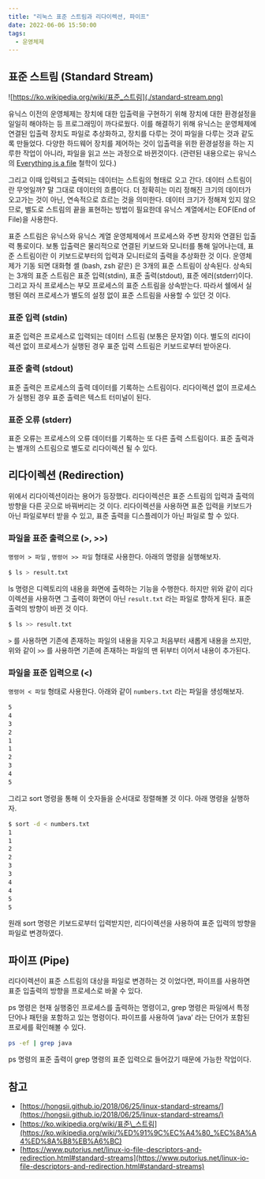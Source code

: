 ```yaml
---
title: "리눅스 표준 스트림과 리다이렉션, 파이프"
date: 2022-06-06 15:50:00
tags:
  - 운영체제
---
```


## 표준 스트림 (Standard Stream)

![https://ko.wikipedia.org/wiki/표준_스트림](./standard-stream.png)

유닉스 이전의 운영체제는 장치에 대한 입출력을 구현하기 위해 장치에 대한 환경설정을 일일히 해야하는 등 프로그래밍이 까다로웠다. 이를 해결하기 위해 유닉스는 운영체제에 연결된 입출력 장치도 파일로 추상화하고, 장치를 다루는 것이 파일을 다루는 것과 같도록 만들었다. 다양한 하드웨어 장치를 제어하는 것이 입출력을 위한 환경설정을 하는 지루한 작업이 아니라, 파일을 읽고 쓰는 과정으로 바뀐것이다. (관련된 내용으로는 유닉스의 [Everything is a file](https://en.wikipedia.org/wiki/Everything_is_a_file) 철학이 있다.)

그리고 이때 입력되고 출력되는 데이터는 스트림의 형태로 오고 간다. 데이터 스트림이란 무엇일까? 말 그대로 데이터의 흐름이다. 더 정확히는 미리 정해진 크기의 데이터가 오고가는 것이 아닌, 연속적으로 흐르는 것을 의미한다. 데이터 크기가 정해져 있지 않으므로, 별도로 스트림의 끝을 표현하는 방법이 필요한데 유닉스 계열에서는 EOF(End of File)을 사용한다.

표준 스트림은 유닉스와 유닉스 계열 운영체제에서 프로세스와 주변 장치와 연결된 입출력 통로이다. 보통 입출력은 물리적으로 연결된 키보드와 모니터를 통해 일어나는데, 표준 스트림이란 이 키보드로부터의 입력과 모니터로의 출력을 추상화한 것 이다. 운영체제가 기동 되면 대화형 셸 (bash, zsh 같은) 은 3개의 표준 스트림이 상속된다. 상속되는 3개의 표준 스트림은 표준 입력(stdin), 표준 출력(stdout), 표준 에러(stderr)이다. 그리고 자식 프로세스는 부모 프로세스의 표준 스트림을 상속받는다. 따라서 쉘에서 실행된 여러 프로세스가 별도의 설정 없이 표준 스트림을 사용할 수 있던 것 이다.

### 표준 입력 (stdin)

표준 입력은 프로세스로 입력되는 데이터 스트림 (보통은 문자열) 이다. 별도의 리다이렉션 없이 프로세스가 실행된 경우 표준 입력 스트림은 키보드로부터 받아온다.

### 표준 출력 (stdout)

표준 출력은 프로세스의 출력 데이터를 기록하는 스트림이다. 리다이렉션 없이 프로세스가 실행된 경우 표준 출력은 텍스트 터미널이 된다.

### 표준 오류 (stderr)

표준 오류는 프로세스의 오류 데이터를 기록하는 또 다른 출력 스트림이다. 표준 출력과는 별개의 스트림으로 별도로 리다이렉션 될 수 있다.

## 리다이렉션 (Redirection)

위에서 리다이렉션이라는 용어가 등장했다. 리다이렉션은 표준 스트림의 입력과 출력의 방향을 다른 곳으로 바꿔버리는 것 이다. 리다이렉션을 사용하면 표준 입력을 키보드가 아닌 파일로부터 받을 수 있고, 표준 출력을 디스플레이가 아닌 파일로 할 수 있다.

### 파일을 표준 출력으로 (>, >>)

`명령어 > 파일` , `명령어 >> 파일` 형태로 사용한다. 아래의 명령을 실행해보자.

```bash
$ ls > result.txt
```

ls 명령은 디렉토리의 내용을 화면에 출력하는 기능을 수행한다. 하지만 위와 같이 리다이렉션을 사용하면 그 출력이 화면이 아닌 `result.txt` 라는 파일로 향하게 된다. 표준 출력의 방향이 바뀐 것 이다.

```bash
$ ls >> result.txt
```

`>` 를 사용하면 기존에 존재하는 파일의 내용을 지우고 처음부터 새롭게 내용을 쓰지만, 위와 같이 `>>` 를 사용하면 기존에 존재하는 파일의 맨 뒤부터 이어서 내용이 추가된다.

### 파일을 표준 입력으로 (<)

`명령어 < 파일` 형태로 사용한다. 아래와 같이 `numbers.txt` 라는 파일을 생성해보자.

```bash
5
4
3
2
1
1
2
3
4
5
```

그리고 sort 명령을 통해 이 숫자들을 순서대로 정렬해볼 것 이다. 아래 명령을 실행하자.

```bash
$ sort -d < numbers.txt
1
1
2
2
3
3
4
4
5
5
```

원래 sort 명령은 키보드로부터 입력받지만, 리다이렉션을 사용하여 표준 입력의 방향을 파일로 변경하였다.

## 파이프 (Pipe)

리다이렉션이 표준 스트림의 대상을 파일로 변경하는 것 이었다면, 파이프를 사용하면 표준 입출력의 방향을 프로세스로 바꿀 수 있다.

ps 명령은 현재 실행중인 프로세스를 출력하는 명령이고, grep 명령은 파일에서 특정 단어나 패턴을 포함하고 있는 명령이다. 파이프를 사용하여 ‘java’ 라는 단어가 포함된 프로세를 확인해볼 수 있다.

```bash
ps -ef | grep java
```

ps 명령의 표준 출력이 grep 명령의 표준 입력으로 들어갔기 때문에 가능한 작업이다.

## 참고

- [https://hongsii.github.io/2018/06/25/linux-standard-streams/](https://hongsii.github.io/2018/06/25/linux-standard-streams/)
- [https://ko.wikipedia.org/wiki/표준\_스트림](https://ko.wikipedia.org/wiki/%ED%91%9C%EC%A4%80_%EC%8A%A4%ED%8A%B8%EB%A6%BC)
- [https://www.putorius.net/linux-io-file-descriptors-and-redirection.html#standard-streams](https://www.putorius.net/linux-io-file-descriptors-and-redirection.html#standard-streams)
